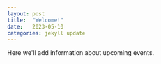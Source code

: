 ```yaml
---
layout: post
title:  "Welcome!"
date:   2023-05-10
categories: jekyll update
---
```

Here we'll add information about upcoming events.

